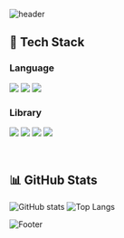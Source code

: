 ![header](https://capsule-render.vercel.app/api?type=waving&color=gradient&height=300&section=header&text=KIMSURO%20Github)

## 🧱 Tech Stack

### Language

<img src="https://img.shields.io/badge/JavaScript-F7DF1E?style=flat-square&logo=JavaScript&logoColor=white"/> <img src="https://img.shields.io/badge/HTML5-E34F26?style=flat-square&logo=HTML5&logoColor=white"/> <img src="https://img.shields.io/badge/CSS3-1572B6?style=flat-square&logo=CSS3&logoColor=white"/>

### Library

<img src="https://img.shields.io/badge/React-61DAFB?style=flat-square&logo=React&logoColor=black"/> <img src="https://img.shields.io/badge/TanStack_Query-FF4154?style=flat-square&logo=reactquery&logoColor=white"/> <img src="https://img.shields.io/badge/Sass-CC6699?style=flat-square&logo=Sass&logoColor=white"/> <img src="https://img.shields.io/badge/React_Router-CA4245?style=flat-square&logo=reactrouter&logoColor=white"/>

<br>

## 📊 GitHub Stats

![GitHub stats](https://github-readme-stats.vercel.app/api?username=KimSuro5773&show_icons=true&theme=default)
![Top Langs](https://github-readme-stats.vercel.app/api/top-langs/?username=KimSuro5773&layout=compact&theme=default)

![Footer](https://capsule-render.vercel.app/api?type=waving&color=auto&height=200&section=footer)

<!--
**KimSuro5773/KimSuro5773** is a ✨ _special_ ✨ repository because its `README.md` (this file) appears on your GitHub profile.

Here are some ideas to get you started:

- 🔭 I’m currently working on ...
- 🌱 I’m currently learning ...
- 👯 I’m looking to collaborate on ...
- 🤔 I’m looking for help with ...
- 💬 Ask me about ...
- 📫 How to reach me: ...
- 😄 Pronouns: ...
- ⚡ Fun fact: ...
  -->
